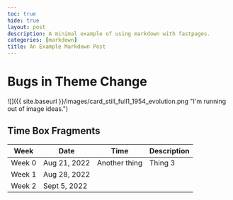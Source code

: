 ```yaml
---
toc: true
hide: true
layout: post
description: A minimal example of using markdown with fastpages.
categories: [markdown]
title: An Example Markdown Post
---
```

# Bugs in Theme Change


![]({{ site.baseurl }}/images/card_still_full1_1954_evolution.png "I'm running out of image ideas.")

## Time Box Fragments

| Week| Date | Time | Description |
|-|-|-|-----|
| Week 0 | Aug 21, 2022 | Another thing | Thing 3 |
| Week 1 | Aug 28, 2022 |     | |
| Week 2 | Sept 5, 2022 |     |  |